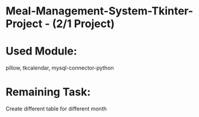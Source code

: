 # Meal-Management-System-Tkinter-Project - (2/1 Project)
# Used Module:
  pillow, 
  tkcalendar,
  mysql-connector-python
# Remaining Task:
  Create different table for different month
